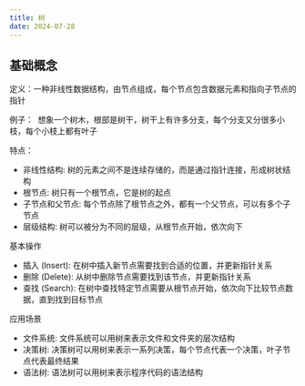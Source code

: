 ```yaml
---
title: 树
date: 2024-07-28
---
```

## 基础概念

定义：一种非线性数据结构，由节点组成，每个节点包含数据元素和指向子节点的指针
  
例子：  想象一个树木，根部是树干，树干上有许多分支，每个分支又分很多小枝，每个小枝上都有叶子

特点：

- 非线性结构: 树的元素之间不是连续存储的，而是通过指针连接，形成树状结构
- 根节点: 树只有一个根节点，它是树的起点
- 子节点和父节点: 每个节点除了根节点之外，都有一个父节点，可以有多个子节点
- 层级结构: 树可以被分为不同的层级，从根节点开始，依次向下

基本操作

- 插入 (Insert): 在树中插入新节点需要找到合适的位置，并更新指针关系
- 删除 (Delete): 从树中删除节点需要找到该节点，并更新指针关系
- 查找 (Search): 在树中查找特定节点需要从根节点开始，依次向下比较节点数据，直到找到目标节点

应用场景

- 文件系统: 文件系统可以用树来表示文件和文件夹的层次结构
- 决策树: 决策树可以用树来表示一系列决策，每个节点代表一个决策，叶子节点代表最终结果
- 语法树: 语法树可以用树来表示程序代码的语法结构

